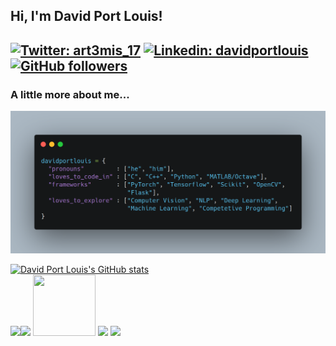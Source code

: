 <h2> Hi, I'm David Port Louis!<h2>
<!-- <img align="right" src="https://github.com/davidportlouis/davidportlouis/blob/master/assets/developer.gif" width=230> -->
  
[![Twitter: art3mis_17](https://img.shields.io/twitter/follow/art3mis_17?label=Follow%20%40art3mis_17&style=social)](https://twitter.com/art3mis_17)
[![Linkedin: davidportlouis](https://img.shields.io/badge/-davidportlouis-blue?style=flat-square&logo=Linkedin&logoColor=white&link=https://www.linkedin.com/in/davidportlouis/)](https://www.linkedin.com/in/davidportlouis/)
[![GitHub followers](https://img.shields.io/github/followers/davidportlouis?label=Follow&style=social)](https://github.com/davidportlouis)


### A little more about me...

![](https://github.com/davidportlouis/davidportlouis/blob/master/assets/about.png)

[![David Port Louis's GitHub stats](https://github-readme-stats.vercel.app/api?username=davidportlouis&count_private=true&show_icons=true&theme=onedark)](https://github.com/anuraghazra/github-readme-stats) <br> <img src="https://pngimg.com/uploads/letter_c/letter_c_PNG22.png" width="100"><img src="https://i.giphy.com/media/LMt9638dO8dftAjtco/200.webp" width="100"> <img src="https://upload.wikimedia.org/wikipedia/commons/thumb/b/b0/NewTux.svg/1200px-NewTux.svg.png" width="100" height="98"> <img src="https://clipground.com/images/vim-logo-png-5.png" width="100"> <img src="https://cdn.analyticsvidhya.com/wp-content/uploads/2019/01/pytorch-logo-768x768.png" width="100">
